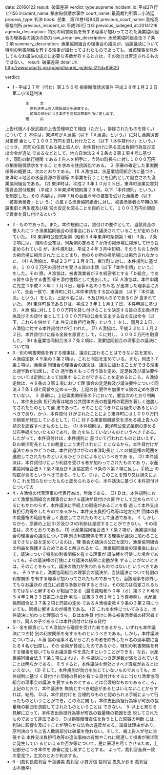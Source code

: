 
date: 20160122
result:  破棄差戻
verdict_type:supreme
incident_id: 平成27(行ヒ)156
incident_name: 損害賠償請求事件
court_name: 最高裁判所第二小法廷
process_type: 判決
book:  民集　第70巻1号84頁
previous_court_name: 高松高等裁判所
previous_incident_id: 平成26(行コ)3
previous_judeged_at:20141218
agenda_description:  特別の利害関係を有する理事が加わってされた漁業協同組合の理事会の議決の効力
law_area: 
law_description:  水産業協同組合法３７条２項
summary_description:  漁業協同組合の理事会の議決が，当該議決について特別の利害関係を有する理事が加わってされたものであっても，当該理事を除外してもなお議決の成立に必要な多数が存するときは，その効力は否定されるものではない。
result:  破棄差戻
detailUrl: http://www.courts.go.jp/app/hanrei_jp/detail2?id=85620

verdict:

- 1 - 
平成２７年（行ヒ）第１５６号 損害賠償請求事件 
平成２８年１月２２日 第二小法廷判決 
 
            主     文 
              原判決中上告人敗訴部分を破棄する。 
              前項の部分につき本件を高松高等裁判所に差し戻す。 
            理     由 
 上告代理人小泉武嗣の上告受理申立て理由（ただし，排除されたものを除く。）
について 
 １ 本件は，東洋町がＡ漁協（以下「Ａ漁協」という。）に対し漁業災害対策資
金として１０００万円を貸し付けたこと（以下「本件貸付け」という。）につき，
同町の住民である被上告人が，本件貸付けに係る支出負担行為及び支出命令が違法
であるなどとして，地方自治法２４２条の２第１項４号に基づき，同町の執行機関
である上告人を相手に，当時の町長らに対し１０００万円の損害賠償請求をするこ
とを求める住民訴訟である。 
 ２ 原審の確定した事実関係等の概要は，次のとおりである。 
 (1) Ａ漁協は，水産業協同組合法に基づき，東洋町ａ地区の水産資源の管理等
の事業を行うことを目的として設立された漁業協同組合である。 
 (2) 東洋町は，平成２３年１０月２５日，東洋町漁業災害対策資金貸付規則
（平成２３年東洋町規則第２３号。以下「本件規則」という。）を制定した。その
内容は，同年７月の台風６号の被害を受けた漁業者（以下「被害漁業者」とい
う。）の属する漁業協同組合に対し，被害漁業者の早期の施設復旧と再生産及び経
営の安定を図ることを目的として，１０００万円の限度で資金を貸し付けるという
 
- 2 - 
ものであった。また，本件規則には，貸付けの要件として，当該資金の借入れにつ
き漁業協同組合の理事会において議決されていることが定められていた。 
 (3) 東洋町公告式条例（昭和３４年東洋町条例第１号）３条，２条２項には，
規則の公布は，同条例の定める７か所の掲示場に掲示して行う旨定められている
が，本件規則は，平成２４年３月中旬頃，そのうちの１か所の掲示場に掲示された
にとどまり，他の６か所の掲示場には掲示されなかった。 
 (4) Ａ漁協は，平成２３年１１月８日，東洋町に対し，本件規則に基づき，１
０００万円の貸付けを受ける旨の申請（以下「本件申請」という。）をした。その
際，Ａ漁協は，被害漁業者がＢを経営者とする「ｂ組合」である旨を申告する書面
等を添付書類として提出した。 
 (5) Ａ漁協は，本件申請に先立つ平成２３年１１月３日，理事８名のうち６名
が出席した理事会において，全会一致で，東洋町に対し本件申請をする旨の議決
（以下「本件議決」という。）をした。上記６名には，Ｂ及び同人の子であるＣが
含まれていた。 
 (6) 東洋町長であるＤは，平成２３年１１月１７日，本件申請に基づき，Ａ漁
協に対し１０００万円を貸し付けることを決定する旨の支出負担行為及びその貸付
金として１０００万円の公金を支出する旨の支出命令（以下，これらを併せて「本
件支出負担行為等」という。）をし，同月２１日，Ａ漁協に対する本件貸付けが行
われた。 
 (7) Ａ漁協は，平成２３年１１月２２日，本件貸付けに係る金員を原資とし
て，Ｃに対し，１０００万円を融資した。 
 (8) 水産業協同組合法３７条２項は，漁業協同組合の理事会の議決について特
- 3 - 
別の利害関係を有する理事は，議決に加わることはできない旨を定め，Ａ漁協定款
４９条の３第２項は，これと同旨を定めている。また，同法３７条１項は，漁業協
同組合の理事会の議決は，議決に加わることができる理事の過半数が出席し，その
過半数をもって行う旨を定め，定足数及び議決要件については定款によって加重す
ることができることを定めるところ，Ａ漁協定款は，４９条の３第１項において理
事会の定足数及び議決要件について同法３７条１項と同旨を定める一方，上記の各
要件を加重する旨の定めを設けていない。 
 ３ 原審は，上記事実関係等の下において，要旨次のとおり判断し，本件支出負
担行為等は地方公共団体の長の裁量権の範囲を著しく逸脱してされたものとして違
法であって，そのことにつきＤには過失があるというべきであり，かつ，本件貸付
けがされたことにより東洋町には１０００万円の損害が発生しているとして，Ｄに
対する損害賠償請求を求める被上告人の請求を認容すべきものとした。 
 (1) 本件規則は，東洋町公告式条例の定める公布手続を欠いたものであり，効
力を生じていないものというべきである。したがって，本件貸付けは，本件規則に
基づいて行われたものとはいえず，Ｄの東洋町長としての裁量により実行されたこ
とになるから，本件貸付けが違法であるかどうかは，本件貸付けがＤの東洋町長と
しての裁量権の範囲を逸脱してされたものといえるかどうかによるというべきであ
る。 
 (2) 本件議決は，本件貸付けにより利益を受ける者が加わってされたものであ
り，水産業協同組合法３７条２項及びＡ漁協定款４９条の３第２項に反し，手続上
の瑕疵があるというべきである。そして，Ｄは，このことを知り又は過失によりこ
れを知らなかったものと認められるから，本件議決に基づく本件貸付けについての
- 4 - 
Ａ漁協の代表理事の代表行為は，無効である。 
 (3) Ｄは，本件規則において漁業協同組合の理事会における議決が貸付けの要
件として定められているにもかかわらず，本件議決に手続上の瑕疵があることを看
過して本件支出負担行為等をしたものであるから，本件支出負担行為等は地方公共
団体の長の裁量権の範囲を著しく逸脱してされたものとして違法である。 
 ４ しかしながら，原審の上記３(2)及び(3)の判断は是認することができない。
その理由は，次のとおりである。 
 (1) 水産業協同組合法３７条２項が，漁業協同組合の理事会の議決について特
別の利害関係を有する理事が議決に加わることはできない旨を定めているのは，理
事会の議決の公正を図り，漁業協同組合の利益を保護するためであると解されるか
ら，漁業協同組合の理事会において，議決について特別の利害関係を有する理事が
議決権を行使した場合であっても，その議決権の行使により議決の結果に変動が生
ずることがないときは，そのことをもって，議決の効力が失われるものではないと
いうべきである。 
 そうすると，漁業協同組合の理事会の議決が，当該議決について特別の利害関係
を有する理事が加わってされたものであっても，当該理事を除外してもなお議決の
成立に必要な多数が存するときは，その効力は否定されるものではないと解するの
が相当である（最高裁昭和５０年（オ）第３２６号同５４年２月２３日第二小法廷
判決・民集３３巻１号１２５頁参照）。水産業協同組合法３７条２項と同旨の定め
であるＡ漁協定款４９条の３第２項についても，同様に解するのが相当である。 
 (2) これを本件についてみると，本件議決に加わった理事のうち，Ｂは本件貸
付けに係る被害漁業者の経営者であり，同人の子であるＣは本件貸付けに係る貸付
- 5 - 
金を原資としてＡ漁協から融資を受けた者であるから，いずれも本件議決につき特
別の利害関係を有するものというべきである。しかし，本件議決については，Ａ漁
協の理事８名からこれらの者を除外した６名の過半数に当たる４名が出席し，その
全員が賛成したのであるから，特別の利害関係を有する理事を除いてもなお議決要
件を満たすということができる。なお，水産業協同組合法３７条１項によれば，本
件議決につき定足数が満たされていることは明らかである。 
 そうすると，本件議決を無効とすべき瑕疵があるとはいえない。 
 (3) そして，本件規則が効力を生じていないものであっても，本件規則に基づ
く貸付けと同様の目的を有する貸付けをするに当たり漁業協同組合の理事会の議決
を要するものとすることは合理的なものであるところ，上記のとおり，本件議決を
無効とすべき瑕疵があるとはいえないことからすれば，結局，Ｄは，本件貸付けを
合理的なものと認められる手続によって行ったものということができ，この点に関
し，本件支出負担行為等が町長の裁量権の範囲を逸脱してされたものということは
できない。 
 ５ 以上と異なる見解に立って，本件支出負担行為等が町長の裁量権の範囲を逸
脱してされたものであって違法であり，Ｄは損害賠償責任を負うとした原審の判断
には，判決に影響を及ぼすことが明らかな法令の違反がある。論旨は理由があり，
原判決のうち上告人敗訴部分は破棄を免れない。そして，被上告人が他に主張する
本件支出負担行為等の違法事由の有無やこれに関連して損害が東洋町に発生してい
るといえるか否か等について，更に審理を尽くさせるため，上記部分につき本件を
原審に差し戻すこととする。 
 よって，裁判官全員一致の意見で，主文のとおり判決する。 
- 6 - 
(裁判長裁判官 千葉勝美 裁判官 小貫芳信 裁判官 鬼丸かおる 裁判官   
山本庸幸) 

                    